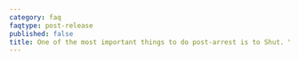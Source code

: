 ```yaml
---
category: faq
faqtype: post-release
published: false
title: One of the most important things to do post-arrest is to Shut. Your. Mouth.
---
```


